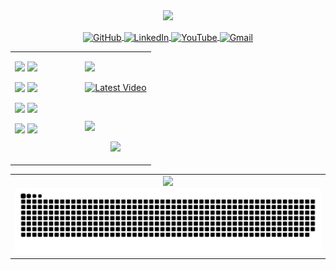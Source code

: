 <!-- Matrix GitHub Portfolio -->
<div align="center">

<!-- Hello World Title -->
<img src="https://readme-typing-svg.demolab.com?font=VT323&pause=30000&center=true&color=00FF80&size=45&width=700&lines=%3E+hello,+world!" />

<!-- Social Buttons Centered -->
<p align="center">
  <a href="https://github.com/aypy01?tab=repositories" target="_blank">
    <img src="https://img.shields.io/badge/Repositories-000000?style=flat&logo=github&logoColor=00FF80" alt="GitHub" style="vertical-align:middle;"/>
  </a>
  <a href="https://www.linkedin.com/in/aditya-yadav-77061a33a/" target="_blank">
    <img src="https://img.shields.io/badge/LinkedIn-000000?style=flat&logo=linkedin&logoColor=00FF80" alt="LinkedIn" style="vertical-align:middle;"/>
  </a>
  <a href="https://www.youtube.com/@Aypy27" target="_blank">
    <img src="https://img.shields.io/badge/YouTube-000000?style=flat&logo=youtube&logoColor=00FF80" alt="YouTube" style="vertical-align:middle;"/>
  </a>
  <a href="mailto:yadav.aditya595@gmail.com" target="_blank">
    <img src="https://img.shields.io/badge/Gmail-000000?style=flat&logo=gmail&logoColor=00FF80" alt="Gmail" style="vertical-align:middle;"/>
  </a>
</p>

</div>

<!-- Split into two columns using HTML table -->
<table width="100%">
<tr>

<!-- Left: Terminal Identity -->
<td width="50%" valign="top" align="center">

<p align="center">
  <p align="left">
  <img src="https://readme-typing-svg.demolab.com?font=VT323&pause=13000&color=00FF80&size=30&width=500&lines=%3E+identity" />
  <img src="https://readme-typing-svg.demolab.com?font=VT323&pause=3000&color=00FF80&size=30&width=500&lines=Aditya+Yadav" />
  </p>
  
  <p align="left">
  <img src="https://readme-typing-svg.demolab.com?font=VT323&pause=14000&color=00FF80&size=30&width=500&lines=%3E+who_am_i" />
  <img src="https://readme-typing-svg.demolab.com?font=VT323&pause=1000&color=00FF80&size=30&width=500&lines=Electrical+Engineer+%3B+Builder+%3B+Self-Taught+Programmer%3B+Curiosity+%3E+Currency%3B+Old+%2B+New+Tech+Explorer%3B+Code+is+Peace" />
  </p>

   <p align="left">
  <img src="https://readme-typing-svg.demolab.com?font=VT323&pause=15000&color=00FF80&size=30&width=500&lines=%3E+const_learning" />
  
  <img src="https://readme-typing-svg.demolab.com?font=VT323&pause=250&color=00FF80&size=30&width=500&lines=true+%E2%96%8D" />
  </p>


<!-- GitHub Stats -->
<p align="left">
  
  <img src="https://readme-typing-svg.demolab.com?font=VT323&pause=10000&color=00FF80&size=30&width=300&lines=%3E+stats" />
  
  <img src="https://github-readme-stats.vercel.app/api?username=aypy01&show_icons=true&hide=prs,issues,contribs&title_color=00FF80&text_color=00FF80&icon_color=00FF80&bg_color=00000000&hide_border=true" />
</p>
</p>
</td>

<!-- Right: Latest Video -->
<td width="50%%" valign="top" align="center">

<p align="left">
  
  <img src="https://readme-typing-svg.demolab.com?font=VT323&pause=30000&color=00FF80&size=30&width=300&lines=%3E+latest_video" />
</p>

<p align="center">
  <a href="https://youtu.be/rlRKBSS9A4Y" target="_blank">
    <img src="https://img.youtube.com/vi/rlRKBSS9A4Y/maxresdefault.jpg" alt="Latest Video" width="400" height="200" />
  </a>
</p>
  

<br>
<!--  Activity Heatmap -->

<p align="left">
  <img src="https://readme-typing-svg.demolab.com?font=VT323&pause=10000&color=00FF80&size=30&width=300&lines=%3E+heat_map" />
<p align="center">
  <img src="https://github-readme-activity-graph.vercel.app/graph?username=aypy01&bg_color=000000&color=00FF80&line=00FF80&point=00FF80&area=true&hide_border=true" />
</p>



</td>

</tr>
</table>


<!-- Separate full-width table for contribution_tetris -->
<table width="100%">
  <tr>
    <td align="center">    
  <img src="https://readme-typing-svg.demolab.com?font=VT323&pause=10000&center=true&color=00FF80&size=30&width=700&lines=%3E+contribution_tetris" />
  <img src="https://github.com/Platane/snk/raw/output/github-contribution-grid-snake-dark.svg" /> 
  </tr>
</table>




